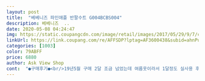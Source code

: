 ```yaml
---
layout: post 
title:  "베베니즈 파인애플 반팔수트 G004BCBS004" 
description: 베베니즈  ..
date: 2020-05-08 04:24:47 
img: https://static.coupangcdn.com/image/retail/images/2017/05/29/9/7/cb3dc1cd-444a-402a-856a-a78058ed2b41.jpg 
linkUrl: https://link.coupang.com/re/AFFSDP?lptag=AF3600438&subid=ahnPublicAsk&pageKey=22822506&itemId=88608269&vendorItemId=3152534651&traceid=V0-113-e26698f606d1a9d9 
categories: [1003] 
color: 79ABFF 
price: 6880 
author: Ask View Shop 
cont:  "●구매후기●<br/>19년5월 구매 2달 조금 넘었는데 여름옷이라서 1달정도 실사용 후기입니다<br/>6M했으면 작았을듯요ㅋㅋ참고하세용!!<br/>7키로 안되는 100일 갓 지난 아기에요!<br/>9M 시켰는데 거의 딱맞네요ㅋㅋ,,<br/>군데 잠금 버튼쪽이 쇠라서 칠해놓은게 자꾸 벗겨져요.<br/> ㅠㅠ<br/>똑딱이가 점점 바깥으로 삐져나오는가 싶더니 급기야 틀어져서 입혀놓으면 한쪽 엉덩이 돌출 기저귀 다 보입니다<br/>벗겨진 칠 조각이 피부에 붙어있고 입에도 가기도 해서<br/>사이즈는 6M시키려다가 상품평보고 9M시킨건데<br/>약간 스판기 있는 달라붙지 않는 소재라 좋은데 옷이 정상적이지 않아 더이상 입힐수가 없어서 이만 버리기로 결정 재구매의사 없습니다<br/>열많은 아기는 지금부터 잘 입을 수 있을 것 같네요 :)<br/>예민하신 분들은 좀 안좋아하식수도 있겠네요.<br/><br/>옷은 완전 귀여워요ㅋㅋㅋ재질도 얇아서<br/>이번 여름에 딱 맞게 입힐 수 있을 것 같아요<br/> -<br/>입혀놓으면 귀여워요 처음엔 괜찮은거 같았는데<br/>잘 입을게요~~<br/>패턴도 귀엽고 면이 얇아 통기성도 좋네요.<br/><br/>" 
---
```

